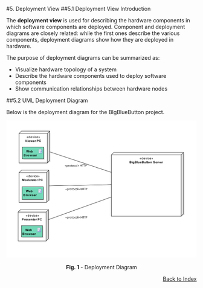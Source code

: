 #5. Deployment View
##5.1 Deployment View Introduction

The **deployment view** is used for describing the hardware components in which software components are deployed. Component and deployment diagrams are closely related: while the first ones describe the various components, deployment diagrams show how they are deployed in hardware.

The purpose of deployment diagrams can be summarized as:

* Visualize hardware topology of a system
* Describe the hardware components used to deploy software components
* Show communication relationships between hardware nodes



##5.2 UML Deployment Diagram

Below is the deployment diagram for the BIgBlueButton project.

<p align="center">
  <img src="https://github.com/mariateresachaves/bigbluebutton/blob/master/ESOF-DOCS/Software_Architecture/images/Deployment%20View.png">
  <span class="caption">
        <p align="center"><b>Fig. 1</b> - Deployment Diagram</p>
        </span>
</p>

<p align=right>
  <a href="https://github.com/mariateresachaves/bigbluebutton/blob/master/ESOF-DOCS/Software_Architecture/Index.md">Back to Index</a>
</p>
